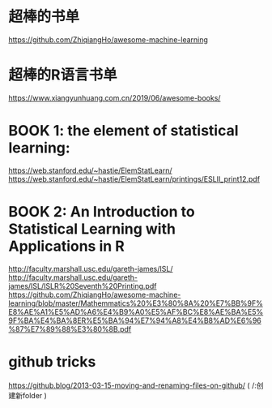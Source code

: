 # 超棒的书单
https://github.com/ZhiqiangHo/awesome-machine-learning
# 超棒的R语言书单
https://www.xiangyunhuang.com.cn/2019/06/awesome-books/

# BOOK 1: the element of statistical learning:
https://web.stanford.edu/~hastie/ElemStatLearn/ \
https://web.stanford.edu/~hastie/ElemStatLearn/printings/ESLII_print12.pdf

# BOOK 2: An Introduction to Statistical Learning with Applications in R
http://faculty.marshall.usc.edu/gareth-james/ISL/ \
http://faculty.marshall.usc.edu/gareth-james/ISL/ISLR%20Seventh%20Printing.pdf
https://github.com/ZhiqiangHo/awesome-machine-learning/blob/master/Mathemmatics%20%E3%80%8A%20%E7%BB%9F%E8%AE%A1%E5%AD%A6%E4%B9%A0%E5%AF%BC%E8%AE%BA%E5%9F%BA%E4%BA%8ER%E5%BA%94%E7%94%A8%E4%B8%AD%E6%96%87%E7%89%88%E3%80%8B.pdf


# github tricks
https://github.blog/2013-03-15-moving-and-renaming-files-on-github/
(  /:创建新folder   )
